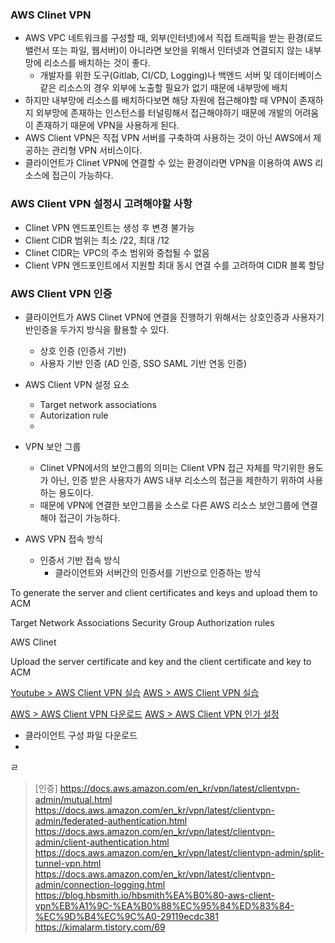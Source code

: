 ### AWS Clinet VPN
- AWS VPC 네트워크를 구성할 때, 외부(인터넷)에서 직접 트래픽을 받는 환경(로드밸런서 또는 파일, 웹서버)이 아니라면 보안을 위해서 인터넷과 연결되지 않는 내부망에 리소스를 배치하는 것이 좋다.
  - 개발자를 위한 도구(Gitlab, CI/CD, Logging)나 백엔드 서버 및 데이터베이스같은 리소스의 경우 외부에 노출할 필요가 없기 때문에 내부망에 배치
- 하지만 내부망에 리소스를 배치하다보면 해당 자원에 접근해야할 때 VPN이 존재하지 외부망에 존재하는 인스턴스를 터널링해서 접근해야하기 때문에 개발의 어려움이 존재하기 때문에 VPN을 사용하게 된다. 
- AWS Client VPN은 직접 VPN 서버를 구축하여 사용하는 것이 아닌 AWS에서 제공하는 관리형 VPN 서비스이다.
- 클라이언트가 Clinet VPN에 연결할 수 있는 환경이라면 VPN을 이용하여 AWS 리소스에 접근이 가능하다.

### AWS Client VPN 설정시 고려해야할 사항 
- Clinet VPN 엔드포인트는 생성 후 변경 불가능
- Client CIDR 범위는 최소 /22, 최대 /12
- Clinet CIDR는 VPC의 주소 범위와 중첩될 수 없음
- Client VPN 엔드포인트에서 지원할 최대 동시 연결 수를 고려하여 CIDR 블록 할당

### AWS Client VPN 인증
- 클라이언트가 AWS Clinet VPN에 연결을 진행하기 위해서는 상호인증과 사용자기반인증을 두가지 방식을 활용할 수 있다.
  - 상호 인증 (인증서 기반)
  - 사용자 기반 인증 (AD 인증, SSO SAML 기반 연동 인증)

- AWS Client VPN 설정 요소
  - Target network associations
  - Autorization rule
  - 


- VPN 보안 그룹
  - Clinet VPN에서의 보안그룹의 의미는 Client VPN 접근 자체를 막기위한 용도가 아닌, 인증 받은 사용자가 AWS 내부 리소스의 접근을 제한하기 위하여 사용하는 용도이다.
  - 때문에 VPN에 연결한 보안그룹을 소스로 다른 AWS 리소스 보안그룹에 연결해야 접근이 가능하다.


- AWS VPN 접속 방식
  - 인증서 기반 접속 방식
    - 클라이언트와 서버간의 인증서를 기반으로 인증하는 방식

To generate the server and client certificates and keys and upload them to ACM


Target Network Associations
Security Group
Authorization rules

AWS Clinet

Upload the server certificate and key and the client certificate and key to ACM


[Youtube > AWS Client VPN 실습](https://www.youtube.com/watch?v=WzVER475EgA)
[AWS > AWS Client VPN 실습](https://catalog.workshops.aws/aws-vpn-at-a-glance/ko-KR/4-clientvpn)

[AWS > AWS Client VPN 다운로드](https://aws.amazon.com/ko/vpn/client-vpn-download/)
[AWS > AWS Client VPN 인가 설정](https://docs.aws.amazon.com/en_kr/vpn/latest/clientvpn-admin/client-authorization.html)


- 클라이언트 구성 파일 다운로드
- 

ㄹ

> [인증] https://docs.aws.amazon.com/en_kr/vpn/latest/clientvpn-admin/mutual.html
> https://docs.aws.amazon.com/en_kr/vpn/latest/clientvpn-admin/federated-authentication.html
> https://docs.aws.amazon.com/en_kr/vpn/latest/clientvpn-admin/client-authentication.html
> https://docs.aws.amazon.com/en_kr/vpn/latest/clientvpn-admin/split-tunnel-vpn.html
> https://docs.aws.amazon.com/en_kr/vpn/latest/clientvpn-admin/connection-logging.html
> https://blog.hbsmith.io/hbsmith%EA%B0%80-aws-client-vpn%EB%A1%9C-%EA%B0%88%EC%95%84%ED%83%84-%EC%9D%B4%EC%9C%A0-29119ecdc381
> https://kimalarm.tistory.com/69